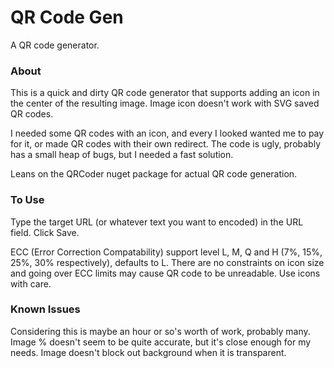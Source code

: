 # QR Code Gen
A QR code generator.

  ### About
  This is a quick and dirty QR code generator that supports adding an icon in the center of the resulting image.
  Image icon doesn't work with SVG saved QR codes.

  I needed some QR codes with an icon, and every I looked wanted me to pay for it, or made QR codes with their own redirect.
  The code is ugly, probably has a small heap of bugs, but I needed a fast solution.

  Leans on the QRCoder nuget package for actual QR code generation.
 
  ### To Use
  Type the target URL (or whatever text you want to encoded) in the URL field.  Click Save.
  
  ECC (Error Correction Compatability) support level L, M, Q and H (7%, 15%, 25%, 30% respectively), defaults to L.
  There are no constraints on icon size and going over ECC limits may cause QR code to be unreadable.
  Use icons with care.
  
  ### Known Issues
  Considering this is maybe an hour or so's worth of work, probably many.
  Image % doesn't seem to be quite accurate, but it's close enough for my needs.
  Image doesn't block out background when it is transparent.
  
  
